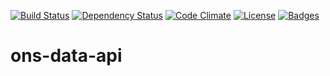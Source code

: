 [![Build Status](http://img.shields.io/travis/ONSdigital/ons-data-api.svg)](https://travis-ci.org/ONSdigital/ons-data-api)
[![Dependency Status](http://img.shields.io/gemnasium/ONSdigital/ons-data-api.svg)](https://gemnasium.com/ONSdigital/ons-data-api)
[![Code Climate](http://img.shields.io/codeclimate/github/ONSdigital/ons-data-api.svg)](https://codeclimate.com/github/ONSdigital/ons-data-api)
[![License](http://img.shields.io/:license-mit-blue.svg)](http://ONSdigital.mit-license.org)
[![Badges](http://img.shields.io/:badges-5/5-ff6799.svg)](https://github.com/pikesley/badger)

ons-data-api
============

